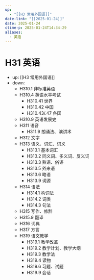 ```yaml
---
up:
  - "[[H3 常用外国语]]"
date-link: "[[2025-01-24]]"
date: 2025-01-24
ctime-p: 2025-01-24T14:34:29
aliases:
  - 英语
---
```


# H31 英语

- up: [[H3 常用外国语]]
- down:	
	- H310.1 非标准英语
	- H310.4 英语水平考试
		- H310.41 世界
		- H310.42 中国
		- H310.43/.47 各国
	- H310.9 英语发展史
	- H311 语音
		- H311.9 朗诵法、演讲术
	- H312 文字
	- H313 语义、词汇、词义
		- H313.1 基本词汇
		- H313.2 同义词、多义词、反义词
		- H313.3 熟语、俗语
		- H313.5 外来语
		- H313.6 略语
		- H313.9 词源
	- H314 语法
		- H314.1 构词法
		- H314.2 词类
		- H314.3 句法
	- H315 写作、修辞
	- H315.9 翻译
	- H316 词典
	- H317 方言
	- H319 语文教学
		- H319.1 教学改革
		- H319.2 教学计划、教学大纲
		- H319.3 教学法
		- H319.4 读物
		- H319.6 习题、试题
		- H319.9 会话
	
